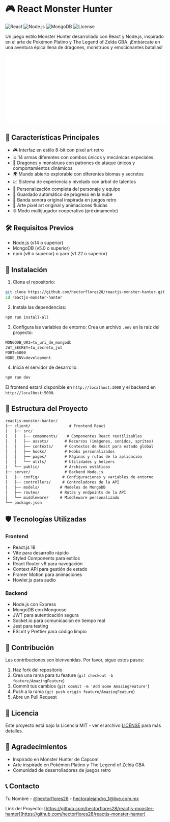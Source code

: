 # 🎮 React Monster Hunter

![React](https://img.shields.io/badge/React-18.2.0-blue.svg)
![Node.js](https://img.shields.io/badge/Node.js-14+-green.svg)
![MongoDB](https://img.shields.io/badge/MongoDB-5.0+-green.svg)
![License](https://img.shields.io/badge/License-MIT-yellow.svg)

Un juego estilo Monster Hunter desarrollado con React y Node.js, inspirado en el arte de Pokémon Platino y The Legend of Zelda GBA. ¡Embárcate en una aventura épica llena de dragones, monstruos y emocionantes batallas!

![Foto](public/screenshot.png)

## 🎯 Características Principales

- 🎮 Interfaz en estilo 8-bit con pixel art retro
- ⚔️ 14 armas diferentes con combos únicos y mecánicas especiales
- 🐉 Dragones y monstruos con patrones de ataque únicos y comportamientos dinámicos
- 🌍 Mundo abierto explorable con diferentes biomas y secretos
- 📈 Sistema de experiencia y nivelado con árbol de talentos
- 👤 Personalización completa del personaje y equipo
- 💾 Guardado automático de progreso en la nube
- 🎵 Banda sonora original inspirada en juegos retro
- 🎨 Arte pixel art original y animaciones fluidas
- 🌐 Modo multijugador cooperativo (próximamente)

## 🛠️ Requisitos Previos

- Node.js (v14 o superior)
- MongoDB (v5.0 o superior)
- npm (v6 o superior) o yarn (v1.22 o superior)

## 🚀 Instalación

1. Clona el repositorio:
```bash
git clone https://github.com/hectorflores28/reactjs-monster-hanter.git
cd reactjs-monster-hanter
```

2. Instala las dependencias:
```bash
npm run install-all
```

3. Configura las variables de entorno:
Crea un archivo `.env` en la raíz del proyecto:
```env
MONGODB_URI=tu_uri_de_mongodb
JWT_SECRET=tu_secreto_jwt
PORT=5000
NODE_ENV=development
```

4. Inicia el servidor de desarrollo:
```bash
npm run dev
```

El frontend estará disponible en `http://localhost:3000` y el backend en `http://localhost:5000`.

## 📁 Estructura del Proyecto

```
reactjs-monster-hanter/
├── client/                 # Frontend React
│   ├── src/
│   │   ├── components/    # Componentes React reutilizables
│   │   ├── assets/       # Recursos (imágenes, sonidos, sprites)
│   │   ├── contexts/     # Contextos de React para estado global
│   │   ├── hooks/        # Hooks personalizados
│   │   ├── pages/        # Páginas y rutas de la aplicación
│   │   └── utils/        # Utilidades y helpers
│   └── public/           # Archivos estáticos
├── server/               # Backend Node.js
│   ├── config/          # Configuraciones y variables de entorno
│   ├── controllers/     # Controladores de la API
│   ├── models/         # Modelos de MongoDB
│   ├── routes/         # Rutas y endpoints de la API
│   └── middleware/     # Middleware personalizado
└── package.json
```

## 🛡️ Tecnologías Utilizadas

### Frontend
- React.js 18
- Vite para desarrollo rápido
- Styled Components para estilos
- React Router v6 para navegación
- Context API para gestión de estado
- Framer Motion para animaciones
- Howler.js para audio

### Backend
- Node.js con Express
- MongoDB con Mongoose
- JWT para autenticación segura
- Socket.io para comunicación en tiempo real
- Jest para testing
- ESLint y Prettier para código limpio

## 🤝 Contribución

Las contribuciones son bienvenidas. Por favor, sigue estos pasos:

1. Haz fork del repositorio
2. Crea una rama para tu feature (`git checkout -b feature/AmazingFeature`)
3. Commit tus cambios (`git commit -m 'Add some AmazingFeature'`)
4. Push a la rama (`git push origin feature/AmazingFeature`)
5. Abre un Pull Request

## 📝 Licencia

Este proyecto está bajo la Licencia MIT - ver el archivo [LICENSE](LICENSE) para más detalles.

## 🙏 Agradecimientos

- Inspirado en Monster Hunter de Capcom
- Arte inspirado en Pokémon Platino y The Legend of Zelda GBA
- Comunidad de desarrolladores de juegos retro

## 📞 Contacto

Tu Nombre - [@hectorflores28](https://twitter.com/hectorflores28) - hectoralejandro_1@live.com.mx

Link del Proyecto: [https://github.com/hectorflores28/reactjs-monster-hanter](https://github.com/hectorflores28/reactjs-monster-hanter)
